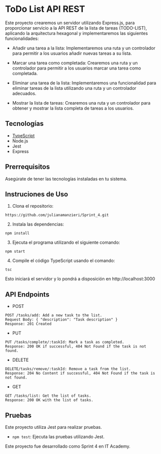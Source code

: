 # ToDo List API REST

Este proyecto crearemos un servidor utilizando Express.js, para proporcionar servicio a la API REST de la lista de tareas (TODO-LIST), aplicando la arquitectura hexagonal y implementaremos las siguientes funcionalidades:

- Añadir una tarea a la lista: Implementaremos una ruta y un controlador para permitir a los usuarios añadir nuevas tareas a su lista.

- Marcar una tarea como completada: Crearemos una ruta y un controlador para permitir a los usuarios marcar una tarea como completada.

- Eliminar una tarea de la lista: Implementaremos una funcionalidad para eliminar tareas de la lista utilizando una ruta y un controlador adecuados.

- Mostrar la lista de tareas: Crearemos una ruta y un controlador para obtener y mostrar la lista completa de tareas a los usuarios.

## Tecnologías

- [TypeScript](https://www.typescriptlang.org/)
- Node.js
- Jest
- Express

## Prerrequisitos

Asegúrate de tener las tecnologías instaladas en tu sistema.

## Instruciones de Uso

1. Clona el repositorio:

```
https://github.com/julianamanzieri/Sprint_4.git
```

2. Instala las dependencias:

```
npm install
```

3. Ejecuta el programa utilizando el siguiente comando:

```
npm start
```

4. Compile el código TypeScript usando el comando:

```
tsc
```

Esto iniciará el servidor y lo pondrá a disposición en http://localhost:3000

## API Endpoints

- POST

```
POST /tasks/add: Add a new task to the list.
Request Body: { "description": "Task description" }
Response: 201 Created
```

- PUT

```
PUT /tasks/complete/:taskId: Mark a task as completed.
Response: 200 OK if successful, 404 Not Found if the task is not found.
```

- DELETE

```
DELETE/tasks/remove/:taskId: Remove a task from the list.
Response: 204 No Content if successful, 404 Not Found if the task is not found.
```

- GET

```
GET /tasks/list: Get the list of tasks.
Response: 200 OK with the list of tasks.
```

## Pruebas

Este proyecto utiliza Jest para realizar pruebas.

- `npm test`: Ejecuta las pruebas utilizando Jest.

Este proyecto fue desarrollado como Sprint 4 en IT Academy.

